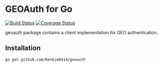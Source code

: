 # GEOAuth for Go

[![Build Status](https://travis-ci.org/benkim0414/geoauth.svg?branch=master)](https://travis-ci.org/benkim0414/geoauth)
[![Coverage Status](https://coveralls.io/repos/github/benkim0414/geoauth/badge.svg?branch=feature%2Ftravis)](https://coveralls.io/github/benkim0414/geoauth?branch=feature%2Ftravis)

geoauth package contains a client implementation for GEO authentication.

## Installation
~~~~
go get github.com/benkim0414/geoauth
~~~~
